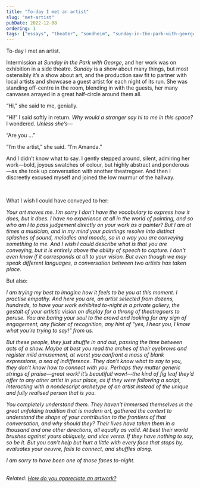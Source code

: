 ```yaml
---
title: "To-day I met an artist"
slug: "met-artist"
pubDate: 2022-12-08
ordering: 1
tags: ["essays", "theater", "sondheim", "sunday-in-the-park-with-george", "art", "what-do-you-say", "overthinking"]
---
```


<span class="small-caps">To-day I met an artist</span>.

Intermission at _Sunday in the Park with George_, and her work was on exhibition in a side theatre. _Sunday_ is a show about many things, but most ostensibly it’s a show about art, and the production saw fit to partner with local artists and showcase a guest artist for each night of its run. She was standing off-centre in the room, blending in with the guests, her many canvases arrayed in a great half-circle around them all. 

“Hi,” she said to me, genially.

“Hi!” I said softly in return. _Why would a stranger say hi to me in this space?_ I wondered. _Unless she’s—_

“Are you ...”

“I’m the artist,” she said. “I’m Amanda.”

And I didn’t know what to say. I gently stepped around, silent, admiring her work—bold, joyous swatches of colour, but highly abstract and ponderous—as she took up conversation with another theatregoer. And then I discreetly excused myself and joined the low murmur of the hallway.

<br />

What I wish I could have conveyed to her:

<i>

Your art moves me. I’m sorry I don’t have the vocabulary to express how it does, but it does. I have no experience at all in the world of painting, and so who am I to pass judgement directly on your work as a painter? But I am at times a musician, and in my mind your paintings resolve into distinct splashes of sound, melodies and moods, so in a way you are conveying something to me. And I wish I could describe what is that you are conveying, but it is entirely above the ability of speech to capture. I don't even know if it corresponds at all to your vision. But even though we may speak different languages, a conversation between two artists has taken place.

</i>

But also:

<i>

I am trying my best to imagine how it feels to be you at this moment. I practise empathy. And here you are, an artist selected from dozens, hundreds, to have your work exhibited to-night in a private gallery, the gestalt of your artistic vision on display for a throng of theatregoers to peruse. You are baring your soul to the crowd and looking for any sign of engagement, any flicker of recognition, any hint of “yes, I hear you, I know what you’re trying to say!” from us.

But these people, they just shuffle in and out, passing the time between acts of a show. Maybe at best you read the arches of their eyebrows and register mild amusement, at worst you confront a mass of blank expressions, a sea of indifference. They don’t know what to say to you, they don’t know how to connect with you. Perhaps they mutter generic strings of praise—great work! it’s beautiful! wow!—the kind of fig leaf they’d offer to any other artist in your place, as if they were following a script, interacting with a nondescript archetype of an artist instead of the unique and fully realised person that is you.

You completely understand them. They haven’t immersed themselves in the great unfolding tradition that is modern art, gathered the context to understand the shape of your contribution to the frontiers of that conversation, and why should they? Their lives have taken them in a thousand and one other directions, all equally as valid. At best their world brushes against yours obliquely, and vice versa. If they have nothing to say, so be it. But you can’t help but hurt a little with every face that stops by, evaluates your oeuvre, fails to connect, and shuffles along.

I am sorry to have been one of those faces to-night.

</i>

<br />

<div class="commentary">
<i>
Related: <a href="/posts/2022/03/19/appreciate-artwork/">How do you appreciate an artwork?</a>
</i>
</div>